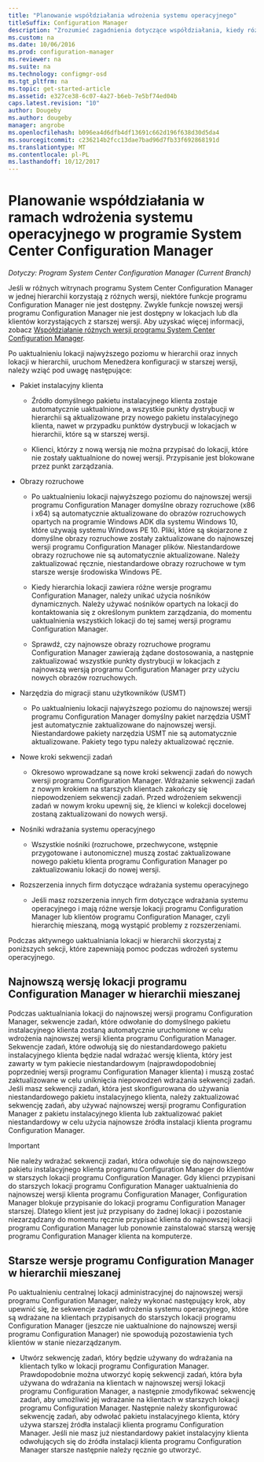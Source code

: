 ```yaml
---
title: "Planowanie współdziałania wdrożenia systemu operacyjnego"
titleSuffix: Configuration Manager
description: "Zrozumieć zagadnienia dotyczące współdziałania, kiedy różnych lokacji programu System Center Configuration Manager w jednej hierarchii korzystają z różnych wersji."
ms.custom: na
ms.date: 10/06/2016
ms.prod: configuration-manager
ms.reviewer: na
ms.suite: na
ms.technology: configmgr-osd
ms.tgt_pltfrm: na
ms.topic: get-started-article
ms.assetid: e327ce38-6c07-4a27-b6eb-7e5bf74ed04b
caps.latest.revision: "10"
author: Dougeby
ms.author: dougeby
manager: angrobe
ms.openlocfilehash: b096ea4d6dfb4df13691c662d196f638d30d5da4
ms.sourcegitcommit: c236214b2fcc13dae7bad96d7fb33f692868191d
ms.translationtype: MT
ms.contentlocale: pl-PL
ms.lasthandoff: 10/12/2017
---
```

# <a name="planning-for-operating-system-deployment-interoperability-in-system-center-configuration-manager"></a>Planowanie współdziałania w ramach wdrożenia systemu operacyjnego w programie System Center Configuration Manager

*Dotyczy: Program System Center Configuration Manager (Current Branch)*

Jeśli w różnych witrynach programu System Center Configuration Manager w jednej hierarchii korzystają z różnych wersji, niektóre funkcje programu Configuration Manager nie jest dostępny. Zwykle funkcje nowszej wersji programu Configuration Manager nie jest dostępny w lokacjach lub dla klientów korzystających z starszej wersji. Aby uzyskać więcej informacji, zobacz [Współdziałanie różnych wersji programu System Center Configuration Manager](../../core/plan-design/hierarchy/interoperability-between-different-versions.md).  

 Po uaktualnieniu lokacji najwyższego poziomu w hierarchii oraz innych lokacji w hierarchii, uruchom Menedżera konfiguracji w starszej wersji, należy wziąć pod uwagę następujące:  

-   Pakiet instalacyjny klienta  

    -   Źródło domyślnego pakietu instalacyjnego klienta zostaje automatycznie uaktualnione, a wszystkie punkty dystrybucji w hierarchii są aktualizowane przy nowego pakietu instalacyjnego klienta, nawet w przypadku punktów dystrybucji w lokacjach w hierarchii, które są w starszej wersji.  

    -   Klienci, którzy z nową wersją nie można przypisać do lokacji, które nie zostały uaktualnione do nowej wersji. Przypisanie jest blokowane przez punkt zarządzania.  

-   Obrazy rozruchowe  

    -   Po uaktualnieniu lokacji najwyższego poziomu do najnowszej wersji programu Configuration Manager domyślne obrazy rozruchowe (x86 i x64) są automatycznie aktualizowane do obrazów rozruchowych opartych na programie Windows ADK dla systemu Windows 10, które używają systemu Windows PE 10. Pliki, które są skojarzone z domyślne obrazy rozruchowe zostały zaktualizowane do najnowszej wersji programu Configuration Manager plików. Niestandardowe obrazy rozruchowe nie są automatycznie aktualizowane. Należy zaktualizować ręcznie, niestandardowe obrazy rozruchowe w tym starsze wersje środowiska Windows PE.  

    -   Kiedy hierarchia lokacji zawiera różne wersje programu Configuration Manager, należy unikać użycia nośników dynamicznych. Należy używać nośników opartych na lokacji do kontaktowania się z określonym punktem zarządzania, do momentu uaktualnienia wszystkich lokacji do tej samej wersji programu Configuration Manager.  

    -   Sprawdź, czy najnowsze obrazy rozruchowe programu Configuration Manager zawierają żądane dostosowania, a następnie zaktualizować wszystkie punkty dystrybucji w lokacjach z najnowszą wersją programu Configuration Manager przy użyciu nowych obrazów rozruchowych.  

-   Narzędzia do migracji stanu użytkowników (USMT)  

    -   Po uaktualnieniu lokacji najwyższego poziomu do najnowszej wersji programu Configuration Manager domyślny pakiet narzędzia USMT jest automatycznie zaktualizowane do najnowszej wersji. Niestandardowe pakiety narzędzia USMT nie są automatycznie aktualizowane. Pakiety tego typu należy aktualizować ręcznie.  

-   Nowe kroki sekwencji zadań  

    -   Okresowo wprowadzane są nowe kroki sekwencji zadań do nowych wersji programu Configuration Manager. Wdrażanie sekwencji zadań z nowym krokiem na starszych klientach zakończy się niepowodzeniem sekwencji zadań. Przed wdrożeniem sekwencji zadań w nowym kroku upewnij się, że klienci w kolekcji docelowej zostaną zaktualizowani do nowych wersji.  

-   Nośniki wdrażania systemu operacyjnego  

    -   Wszystkie nośniki (rozruchowe, przechwycone, wstępnie przygotowane i autonomiczne) muszą zostać zaktualizowane nowego pakietu klienta programu Configuration Manager po zaktualizowaniu lokacji do nowej wersji.  

-   Rozszerzenia innych firm dotyczące wdrażania systemu operacyjnego  

    -   Jeśli masz rozszerzenia innych firm dotyczące wdrażania systemu operacyjnego i mają różne wersje lokacji programu Configuration Manager lub klientów programu Configuration Manager, czyli hierarchię mieszaną, mogą wystąpić problemy z rozszerzeniami.  

 Podczas aktywnego uaktualniania lokacji w hierarchii skorzystaj z poniższych sekcji, które zapewniają pomoc podczas wdrożeń systemu operacyjnego.  

## <a name="latest-version-of-configuration-manager-sites-in-a-mixed-hierarchy"></a>Najnowszą wersję lokacji programu Configuration Manager w hierarchii mieszanej  
 Podczas uaktualniania lokacji do najnowszej wersji programu Configuration Manager, sekwencje zadań, które odwołanie do domyślnego pakietu instalacyjnego klienta zostaną automatycznie uruchomione w celu wdrożenia najnowszej wersji klienta programu Configuration Manager. Sekwencje zadań, które odwołują się do niestandardowego pakietu instalacyjnego klienta będzie nadal wdrażać wersję klienta, który jest zawarty w tym pakiecie niestandardowym (najprawdopodobniej poprzedniej wersji programu Configuration Manager klienta) i muszą zostać zaktualizowane w celu uniknięcia niepowodzeń wdrażania sekwencji zadań. Jeśli masz sekwencji zadań, która jest skonfigurowana do używania niestandardowego pakietu instalacyjnego klienta, należy zaktualizować sekwencję zadań, aby używać najnowszej wersji programu Configuration Manager z pakietu instalacyjnego klienta lub zaktualizować pakiet niestandardowy w celu użycia najnowsze źródła instalacji klienta programu Configuration Manager.  

> [!IMPORTANT]  
>  Nie należy wdrażać sekwencji zadań, która odwołuje się do najnowszego pakietu instalacyjnego klienta programu Configuration Manager do klientów w starszych lokacji programu Configuration Manager. Gdy klienci przypisani do starszych lokacji programu Configuration Manager uaktualnienia do najnowszej wersji klienta programu Configuration Manager, Configuration Manager blokuje przypisanie do lokacji programu Configuration Manager starszej. Dlatego klient jest już przypisany do żadnej lokacji i pozostanie niezarządzany do momentu ręcznie przypisać klienta do najnowszej lokacji programu Configuration Manager lub ponownie zainstalować starszą wersję programu Configuration Manager klienta na komputerze.  

## <a name="older-versions-of-configuration-manager-in-a-mixed-hierarchy"></a>Starsze wersje programu Configuration Manager w hierarchii mieszanej  
 Po uaktualnieniu centralnej lokacji administracyjnej do najnowszej wersji programu Configuration Manager, należy wykonać następujący krok, aby upewnić się, że sekwencje zadań wdrożenia systemu operacyjnego, które są wdrażane na klientach przypisanych do starszych lokacji programu Configuration Manager (jeszcze nie uaktualnione do najnowszej wersji programu Configuration Manager) nie spowodują pozostawienia tych klientów w stanie niezarządzanym.  

-   Utwórz sekwencję zadań, który będzie używany do wdrażania na klientach tylko w lokacji programu Configuration Manager. Prawdopodobnie można utworzyć kopię sekwencji zadań, która była używana do wdrażania na klientach w najnowszej wersji lokacji programu Configuration Manager, a następnie zmodyfikować sekwencję zadań, aby umożliwić jej wdrażanie na klientach w starszych lokacji programu Configuration Manager. Następnie należy skonfigurować sekwencję zadań, aby odwołać pakietu instalacyjnego klienta, który używa starszej źródła instalacji klienta programu Configuration Manager. Jeśli nie masz już niestandardowy pakiet instalacyjny klienta odwołujących się do źródła instalacji klienta programu Configuration Manager starsze następnie należy ręcznie go utworzyć.  
